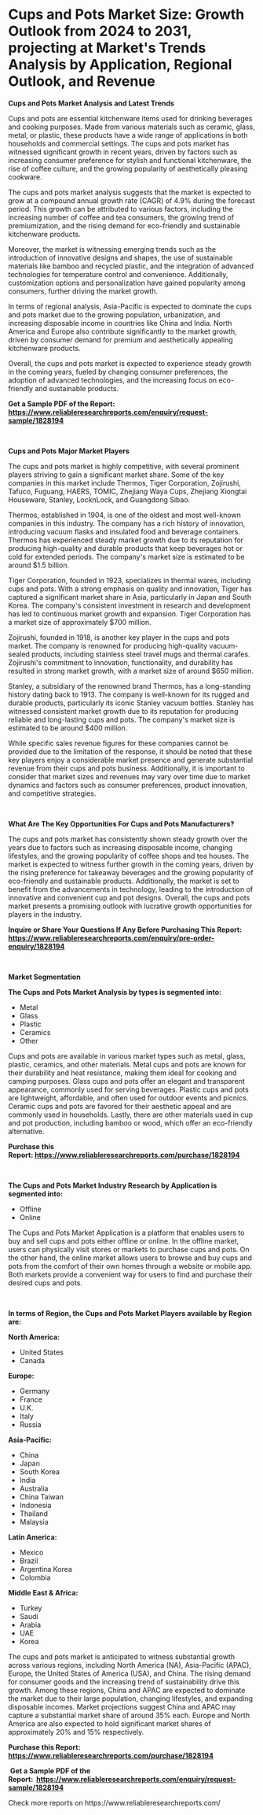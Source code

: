 <p><h1>Cups and Pots Market Size: Growth Outlook from 2024 to 2031, projecting at Market's Trends Analysis by Application, Regional Outlook, and Revenue</h1></p><p><strong>Cups and Pots Market Analysis and Latest Trends</strong></p>
<p><p>Cups and pots are essential kitchenware items used for drinking beverages and cooking purposes. Made from various materials such as ceramic, glass, metal, or plastic, these products have a wide range of applications in both households and commercial settings. The cups and pots market has witnessed significant growth in recent years, driven by factors such as increasing consumer preference for stylish and functional kitchenware, the rise of coffee culture, and the growing popularity of aesthetically pleasing cookware.</p><p>The cups and pots market analysis suggests that the market is expected to grow at a compound annual growth rate (CAGR) of 4.9% during the forecast period. This growth can be attributed to various factors, including the increasing number of coffee and tea consumers, the growing trend of premiumization, and the rising demand for eco-friendly and sustainable kitchenware products.</p><p>Moreover, the market is witnessing emerging trends such as the introduction of innovative designs and shapes, the use of sustainable materials like bamboo and recycled plastic, and the integration of advanced technologies for temperature control and convenience. Additionally, customization options and personalization have gained popularity among consumers, further driving the market growth.</p><p>In terms of regional analysis, Asia-Pacific is expected to dominate the cups and pots market due to the growing population, urbanization, and increasing disposable income in countries like China and India. North America and Europe also contribute significantly to the market growth, driven by consumer demand for premium and aesthetically appealing kitchenware products.</p><p>Overall, the cups and pots market is expected to experience steady growth in the coming years, fueled by changing consumer preferences, the adoption of advanced technologies, and the increasing focus on eco-friendly and sustainable products.</p></p>
<p><strong>Get a Sample PDF of the Report:&nbsp; <a href="https://www.reliableresearchreports.com/enquiry/request-sample/1828194">https://www.reliableresearchreports.com/enquiry/request-sample/1828194</a></strong></p>
<p>&nbsp;</p>
<p><strong>Cups and Pots Major Market Players</strong></p>
<p><p>The cups and pots market is highly competitive, with several prominent players striving to gain a significant market share. Some of the key companies in this market include Thermos, Tiger Corporation, Zojirushi, Tafuco, Fuguang, HAERS, TOMIC, Zhejiang Waya Cups, Zhejiang Xiongtai Houseware, Stanley, LocknLock, and Guangdong Sibao.</p><p>Thermos, established in 1904, is one of the oldest and most well-known companies in this industry. The company has a rich history of innovation, introducing vacuum flasks and insulated food and beverage containers. Thermos has experienced steady market growth due to its reputation for producing high-quality and durable products that keep beverages hot or cold for extended periods. The company's market size is estimated to be around $1.5 billion.</p><p>Tiger Corporation, founded in 1923, specializes in thermal wares, including cups and pots. With a strong emphasis on quality and innovation, Tiger has captured a significant market share in Asia, particularly in Japan and South Korea. The company's consistent investment in research and development has led to continuous market growth and expansion. Tiger Corporation has a market size of approximately $700 million.</p><p>Zojirushi, founded in 1918, is another key player in the cups and pots market. The company is renowned for producing high-quality vacuum-sealed products, including stainless steel travel mugs and thermal carafes. Zojirushi's commitment to innovation, functionality, and durability has resulted in strong market growth, with a market size of around $650 million.</p><p>Stanley, a subsidiary of the renowned brand Thermos, has a long-standing history dating back to 1913. The company is well-known for its rugged and durable products, particularly its iconic Stanley vacuum bottles. Stanley has witnessed consistent market growth due to its reputation for producing reliable and long-lasting cups and pots. The company's market size is estimated to be around $400 million.</p><p>While specific sales revenue figures for these companies cannot be provided due to the limitation of the response, it should be noted that these key players enjoy a considerable market presence and generate substantial revenue from their cups and pots business. Additionally, it is important to consider that market sizes and revenues may vary over time due to market dynamics and factors such as consumer preferences, product innovation, and competitive strategies.</p></p>
<p>&nbsp;</p>
<p><strong>What Are The Key Opportunities For Cups and Pots Manufacturers?</strong></p>
<p><p>The cups and pots market has consistently shown steady growth over the years due to factors such as increasing disposable income, changing lifestyles, and the growing popularity of coffee shops and tea houses. The market is expected to witness further growth in the coming years, driven by the rising preference for takeaway beverages and the growing popularity of eco-friendly and sustainable products. Additionally, the market is set to benefit from the advancements in technology, leading to the introduction of innovative and convenient cup and pot designs. Overall, the cups and pots market presents a promising outlook with lucrative growth opportunities for players in the industry.</p></p>
<p><strong>Inquire or Share Your Questions If Any Before Purchasing This Report: <a href="https://www.reliableresearchreports.com/enquiry/pre-order-enquiry/1828194">https://www.reliableresearchreports.com/enquiry/pre-order-enquiry/1828194</a></strong></p>
<p>&nbsp;</p>
<p><strong>Market Segmentation</strong></p>
<p><strong>The Cups and Pots Market Analysis by types is segmented into:</strong></p>
<p><ul><li>Metal</li><li>Glass</li><li>Plastic</li><li>Ceramics</li><li>Other</li></ul></p>
<p><p>Cups and pots are available in various market types such as metal, glass, plastic, ceramics, and other materials. Metal cups and pots are known for their durability and heat resistance, making them ideal for cooking and camping purposes. Glass cups and pots offer an elegant and transparent appearance, commonly used for serving beverages. Plastic cups and pots are lightweight, affordable, and often used for outdoor events and picnics. Ceramic cups and pots are favored for their aesthetic appeal and are commonly used in households. Lastly, there are other materials used in cup and pot production, including bamboo or wood, which offer an eco-friendly alternative.</p></p>
<p><strong>Purchase this Report:&nbsp;<a href="https://www.reliableresearchreports.com/purchase/1828194">https://www.reliableresearchreports.com/purchase/1828194</a></strong></p>
<p>&nbsp;</p>
<p><strong>The Cups and Pots Market Industry Research by Application is segmented into:</strong></p>
<p><ul><li>Offline</li><li>Online</li></ul></p>
<p><p>The Cups and Pots Market Application is a platform that enables users to buy and sell cups and pots either offline or online. In the offline market, users can physically visit stores or markets to purchase cups and pots. On the other hand, the online market allows users to browse and buy cups and pots from the comfort of their own homes through a website or mobile app. Both markets provide a convenient way for users to find and purchase their desired cups and pots.</p></p>
<p>&nbsp;</p>
<p><strong>In terms of Region, the Cups and Pots Market Players available by Region are:</strong></p>
<p>
    <p> <strong> North America: </strong>
        <ul>
            <li>United States</li>
            <li>Canada</li>
        </ul>
        </p> 
    <p> <strong> Europe: </strong>
        <ul>
            <li>Germany</li>
            <li>France</li>
            <li>U.K.</li>
            <li>Italy</li>
            <li>Russia</li>
        </ul>
        </p> 
    <p> <strong> Asia-Pacific: </strong>
        <ul>
            <li>China</li>
            <li>Japan</li>
            <li>South Korea</li>
            <li>India</li>
            <li>Australia</li>
            <li>China Taiwan</li>
            <li>Indonesia</li>
            <li>Thailand</li>
            <li>Malaysia</li>
        </ul>
        </p> 
    <p> <strong> Latin America: </strong>
        <ul>
            <li>Mexico</li>
            <li>Brazil</li>
            <li>Argentina Korea</li>
            <li>Colombia</li>
        </ul>
        </p> 
    <p> <strong> Middle East & Africa: </strong>
        <ul>
            <li>Turkey</li>
            <li>Saudi</li>
            <li>Arabia</li>
            <li>UAE</li>
            <li>Korea</li>
        </ul>
    </p>
    </p>
<p><p>The cups and pots market is anticipated to witness substantial growth across various regions, including North America (NA), Asia-Pacific (APAC), Europe, the United States of America (USA), and China. The rising demand for consumer goods and the increasing trend of sustainability drive this growth. Among these regions, China and APAC are expected to dominate the market due to their large population, changing lifestyles, and expanding disposable incomes. Market projections suggest China and APAC may capture a substantial market share of around 35% each. Europe and North America are also expected to hold significant market shares of approximately 20% and 15% respectively.</p></p>
<p><strong>Purchase this Report: <a href="https://www.reliableresearchreports.com/purchase/1828194">https://www.reliableresearchreports.com/purchase/1828194</a></strong></p>
<p>&nbsp;<strong>Get a Sample PDF of the Report:&nbsp;&nbsp;<a href="https://www.reliableresearchreports.com/enquiry/request-sample/1828194">https://www.reliableresearchreports.com/enquiry/request-sample/1828194</a></strong></p>
<p><strong></strong></p>
<p>Check more reports on https://www.reliableresearchreports.com/</p>